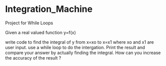 # Integration_Machine
Project for While Loops

Given a real valued function 
y=f(x) 

write code to find the integral of y from x=xo to x=x1 where xo and x1 are 
user input.
use a while loop to do the intergation.
Print the result and compare your answer by actually finding the integral.
How can you increase the accuracy of the result ?
